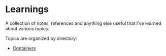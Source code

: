 # Learnings

A collection of notes, references and anything else useful that I've learned
about various topics.

Topics are organized by directory:

- [Containers](./containers/README.md)
